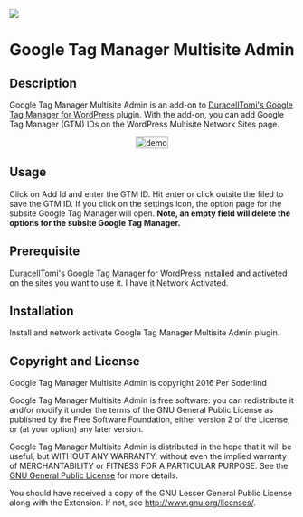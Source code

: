 <a href="https://travis-ci.org/soderlind/gtm-multisite-admin"><img src="https://travis-ci.org/soderlind/gtm-multisite-admin.svg?branch=master" /></a>

# Google Tag Manager Multisite Admin


## Description

Google Tag Manager Multisite Admin is an add-on to [DuracellTomi's Google Tag Manager for WordPress](https://wordpress.org/plugins/duracelltomi-google-tag-manager/) plugin. With the add-on, you can add Google Tag Manager (GTM) IDs on the WordPress Multisite Network Sites page.

<p align="center">
  <img src="https://github.com/soderlind/gtm-multisite-admin/blob/master/gtm-multisite-admin.gif?raw=true" alt="demo" style="border: solid 2px #ccc;" />
</p>

## Usage
Click on Add Id and enter the GTM ID. Hit enter or click outsite the filed to save the GTM ID. If you click on the settings icon, the option page for the subsite Google Tag Manager will open.
**Note, an empty field will delete the options for the subsite Google Tag Manager.**

## Prerequisite

[DuracellTomi's Google Tag Manager for WordPress](https://wordpress.org/plugins/duracelltomi-google-tag-manager/) installed and activeted on the sites you want to use it. I have it Network Activated.

## Installation

Install and network activate Google Tag Manager Multisite Admin plugin.

## Copyright and License

Google Tag Manager Multisite Admin is copyright 2016 Per Soderlind

Google Tag Manager Multisite Admin is free software: you can redistribute it and/or modify it under the terms of the GNU General Public License as published by the Free Software Foundation, either version 2 of the License, or (at your option) any later version.

Google Tag Manager Multisite Admin is distributed in the hope that it will be useful, but WITHOUT ANY WARRANTY; without even the implied warranty of MERCHANTABILITY or FITNESS FOR A PARTICULAR PURPOSE. See the [GNU General Public License](LICENSE) for more details.

You should have received a copy of the GNU Lesser General Public License along with the Extension. If not, see http://www.gnu.org/licenses/.
